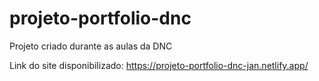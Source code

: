 # projeto-portfolio-dnc
Projeto criado durante as aulas da DNC

Link do site disponibilizado: https://projeto-portfolio-dnc-jan.netlify.app/
